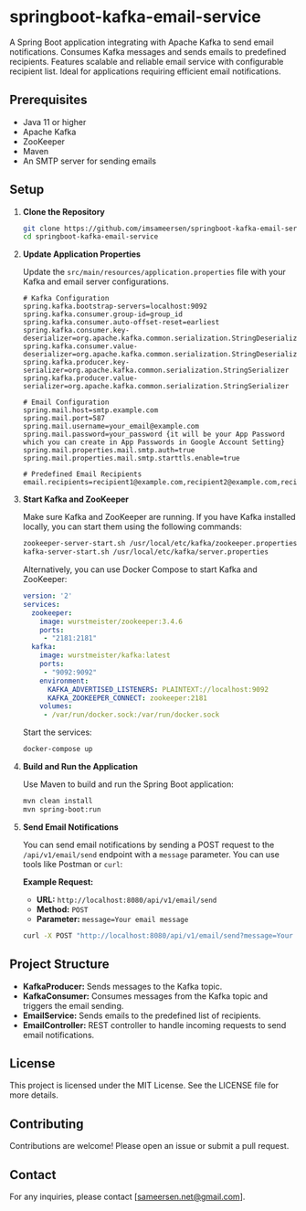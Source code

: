 # springboot-kafka-email-service

A Spring Boot application integrating with Apache Kafka to send email notifications. Consumes Kafka messages and sends emails to predefined recipients. Features scalable and reliable email service with configurable recipient list. Ideal for applications requiring efficient email notifications.

## Prerequisites

- Java 11 or higher
- Apache Kafka
- ZooKeeper
- Maven
- An SMTP server for sending emails

## Setup

1. **Clone the Repository**

    ```bash
    git clone https://github.com/imsameersen/springboot-kafka-email-service.git
    cd springboot-kafka-email-service
    ```

2. **Update Application Properties**

   Update the `src/main/resources/application.properties` file with your Kafka and email server configurations.

    ```properties
    # Kafka Configuration
    spring.kafka.bootstrap-servers=localhost:9092
    spring.kafka.consumer.group-id=group_id
    spring.kafka.consumer.auto-offset-reset=earliest
    spring.kafka.consumer.key-deserializer=org.apache.kafka.common.serialization.StringDeserializer
    spring.kafka.consumer.value-deserializer=org.apache.kafka.common.serialization.StringDeserializer
    spring.kafka.producer.key-serializer=org.apache.kafka.common.serialization.StringSerializer
    spring.kafka.producer.value-serializer=org.apache.kafka.common.serialization.StringSerializer

    # Email Configuration
    spring.mail.host=smtp.example.com
    spring.mail.port=587
    spring.mail.username=your_email@example.com
    spring.mail.password=your_password {it will be your App Password which you can create in App Passwords in Google Account Setting}
    spring.mail.properties.mail.smtp.auth=true
    spring.mail.properties.mail.smtp.starttls.enable=true

    # Predefined Email Recipients
    email.recipients=recipient1@example.com,recipient2@example.com,recipient3@example.com
    ```

3. **Start Kafka and ZooKeeper**

   Make sure Kafka and ZooKeeper are running. If you have Kafka installed locally, you can start them using the following commands:

    ```bash
    zookeeper-server-start.sh /usr/local/etc/kafka/zookeeper.properties
    kafka-server-start.sh /usr/local/etc/kafka/server.properties
    ```

   Alternatively, you can use Docker Compose to start Kafka and ZooKeeper:

    ```yaml
    version: '2'
    services:
      zookeeper:
        image: wurstmeister/zookeeper:3.4.6
        ports:
         - "2181:2181"
      kafka:
        image: wurstmeister/kafka:latest
        ports:
         - "9092:9092"
        environment:
          KAFKA_ADVERTISED_LISTENERS: PLAINTEXT://localhost:9092
          KAFKA_ZOOKEEPER_CONNECT: zookeeper:2181
        volumes:
         - /var/run/docker.sock:/var/run/docker.sock
    ```

   Start the services:

    ```bash
    docker-compose up
    ```

4. **Build and Run the Application**

   Use Maven to build and run the Spring Boot application:

    ```bash
    mvn clean install
    mvn spring-boot:run
    ```

5. **Send Email Notifications**

   You can send email notifications by sending a POST request to the `/api/v1/email/send` endpoint with a `message` parameter. You can use tools like Postman or `curl`:

   **Example Request:**

    - **URL:** `http://localhost:8080/api/v1/email/send`
    - **Method:** `POST`
    - **Parameter:** `message=Your email message`

    ```bash
    curl -X POST "http://localhost:8080/api/v1/email/send?message=Your email message"
    ```

## Project Structure

- **KafkaProducer:** Sends messages to the Kafka topic.
- **KafkaConsumer:** Consumes messages from the Kafka topic and triggers the email sending.
- **EmailService:** Sends emails to the predefined list of recipients.
- **EmailController:** REST controller to handle incoming requests to send email notifications.

## License

This project is licensed under the MIT License. See the LICENSE file for more details.

## Contributing

Contributions are welcome! Please open an issue or submit a pull request.

## Contact

For any inquiries, please contact [sameersen.net@gmail.com].
